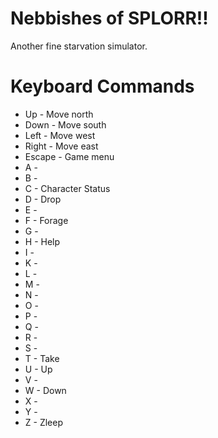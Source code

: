 # Nebbishes of SPLORR!!
Another fine starvation simulator.

# Keyboard Commands
* Up - Move north
* Down - Move south
* Left - Move west
* Right - Move east
* Escape - Game menu
* A -
* B -
* C - Character Status
* D - Drop
* E - 
* F - Forage
* G - 
* H - Help
* I - 
* K -
* L - 
* M -
* N -
* O -
* P -
* Q -
* R -
* S -
* T - Take
* U - Up
* V - 
* W - Down
* X -
* Y -
* Z - Zleep